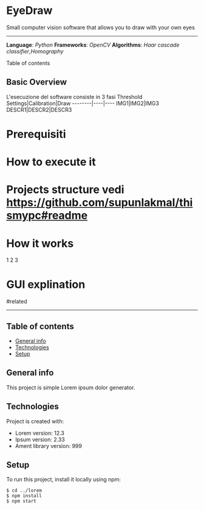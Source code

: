 # EyeDraw
Small computer vision software that allows you to draw with your own eyes

***


**Language**: *Python*
**Frameworks**: *OpenCV*
**Algorithms**: *Haar cascade classifier*,*Homography*

Table of contents

## Basic Overview
L'esecuzione del software consiste in 3 fasi
 Threshold Settings|Calibration|Draw
--------|----|----
IMG1|IMG2|IMG3
DESCR1|DESCR2|DESCR3

# Prerequisiti

# How to execute it

# Projects structure vedi https://github.com/supunlakmal/thismypc#readme



# How it works
1 
2
3
# GUI explination

#related

-------------

## Table of contents
* [General info](#general-info)
* [Technologies](#technologies)
* [Setup](#setup)

## General info
This project is simple Lorem ipsum dolor generator.
	
## Technologies
Project is created with:
* Lorem version: 12.3
* Ipsum version: 2.33
* Ament library version: 999
	
## Setup
To run this project, install it locally using npm:

```
$ cd ../lorem
$ npm install
$ npm start
```